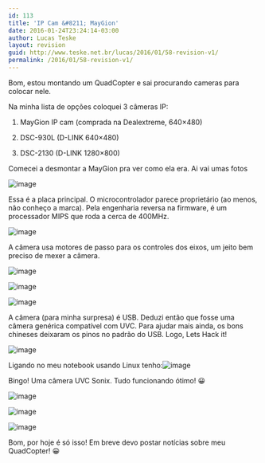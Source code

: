 ```yaml
---
id: 113
title: 'IP Cam &#8211; MayGion'
date: 2016-01-24T23:24:14-03:00
author: Lucas Teske
layout: revision
guid: http://www.teske.net.br/lucas/2016/01/58-revision-v1/
permalink: /2016/01/58-revision-v1/
---
```

Bom, estou montando um QuadCopter e sai procurando cameras para colocar nele.

Na minha lista de opções coloquei 3 câmeras IP:

1) MayGion IP cam (comprada na Dealextreme, 640&#215;480)

2) DSC-930L (D-LINK 640&#215;480)

3) DSC-2130 (D-LINK 1280&#215;800)

Comecei a desmontar a MayGion pra ver como ela era. Ai vai umas fotos

![image](https://31.media.tumblr.com/41e6b536cc37c4358192a86d7329e0ae/tumblr_inline_mzmhhfrbLV1rvy8i7.jpg) 

<!--more-->

Essa é a placa principal. O microcontrolador parece proprietário (ao menos, não conheço a marca). Pela engenharia reversa na firmware, é um processador MIPS que roda a cerca de 400MHz.

![image](https://31.media.tumblr.com/19fe72857a4b9e315ad515d7e45be324/tumblr_inline_mzmhj1PUuf1rvy8i7.jpg) 

A câmera usa motores de passo para os controles dos eixos, um jeito bem preciso de mexer a câmera.

![image](https://31.media.tumblr.com/98b6ada64fac473dcda34e0451068451/tumblr_inline_mzmhk0Vpsx1rvy8i7.jpg) 

![image](https://31.media.tumblr.com/ece03b9c30537a01a6836e0ee8689a09/tumblr_inline_mzmhk8QWV61rvy8i7.jpg) 

![image](https://31.media.tumblr.com/04230cbd3d5bee32a10bae0c5081a62a/tumblr_inline_mzmhknAgpV1rvy8i7.jpg) 

A câmera (para minha surpresa) é USB. Deduzi então que fosse uma câmera genérica compatível com UVC. Para ajudar mais ainda, os bons chineses deixaram os pinos no padrão do USB. Logo, Lets Hack it!

![image](https://31.media.tumblr.com/1b6e0950b63146a86cd25d166c5555a6/tumblr_inline_mzmhm9Yqtc1rvy8i7.jpg) 

Ligando no meu notebook usando Linux tenho:![image](https://31.media.tumblr.com/9c5dd7d93b8136c30910e4e611d4fd98/tumblr_inline_mzmhmwiVBN1rvy8i7.png)

Bingo! Uma câmera UVC Sonix. Tudo funcionando ótimo! 😀

![image](https://31.media.tumblr.com/e9bf5c587cb45c7381c4d1e9fb21c007/tumblr_inline_mzmho15lIy1rvy8i7.png) 

![image](https://31.media.tumblr.com/8fe2b8f52a62d228d5f70f390e4b30a4/tumblr_inline_mzmhoinMKu1rvy8i7.png) 

![image](https://31.media.tumblr.com/9a083ed6b325f4c187cc7245f4ebf93d/tumblr_inline_mzmhoxbBoS1rvy8i7.png) 

Bom, por hoje é só isso! Em breve devo postar notícias sobre meu QuadCopter! 😀